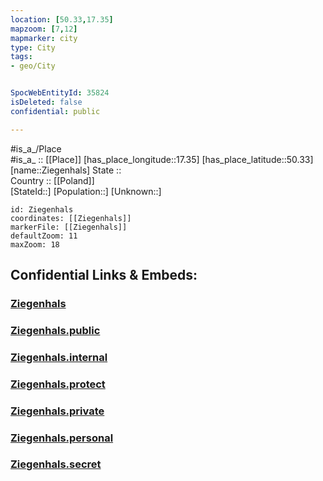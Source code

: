 ```yaml
---
location: [50.33,17.35] 
mapzoom: [7,12] 
mapmarker: city 
type: City
tags:
- geo/City


SpocWebEntityId: 35824
isDeleted: false
confidential: public

---
```

#is_a_/Place  
#is_a_ :: [[Place]] 
[has_place_longitude::17.35] 
[has_place_latitude::50.33] 
[name::Ziegenhals] 
State ::  
Country :: [[Poland]]  
[StateId::] 
[Population::] 
[Unknown::] 


```leaflet
id: Ziegenhals
coordinates: [[Ziegenhals]] 
markerFile: [[Ziegenhals]] 
defaultZoom: 11 
maxZoom: 18
```


## Confidential Links & Embeds: 

### [Ziegenhals](/_Standards/Earth/Continent/Europe/Europe~East/Poland/Provinces~Poland/Opole/City/Ziegenhals.md) 

### [Ziegenhals.public](/_public/Earth/Continent/Europe/Europe~East/Poland/Provinces~Poland/Opole/City/Ziegenhals.public.md) 

### [Ziegenhals.internal](/_internal/Earth/Continent/Europe/Europe~East/Poland/Provinces~Poland/Opole/City/Ziegenhals.internal.md) 

### [Ziegenhals.protect](/_protect/Earth/Continent/Europe/Europe~East/Poland/Provinces~Poland/Opole/City/Ziegenhals.protect.md) 

### [Ziegenhals.private](/_private/Earth/Continent/Europe/Europe~East/Poland/Provinces~Poland/Opole/City/Ziegenhals.private.md) 

### [Ziegenhals.personal](/_personal/Earth/Continent/Europe/Europe~East/Poland/Provinces~Poland/Opole/City/Ziegenhals.personal.md) 

### [Ziegenhals.secret](/_secret/Earth/Continent/Europe/Europe~East/Poland/Provinces~Poland/Opole/City/Ziegenhals.secret.md)

